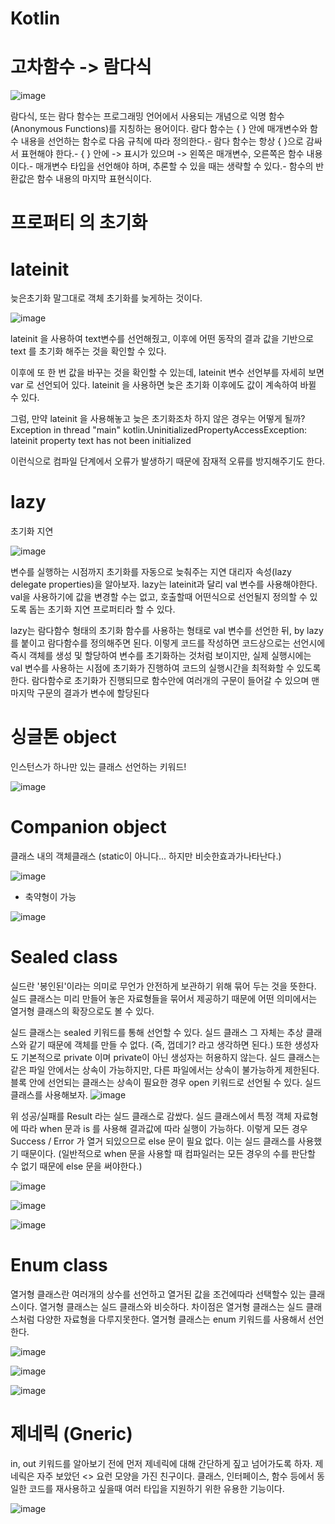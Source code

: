 # Kotlin


# 고차함수 -> 람다식




![image](https://user-images.githubusercontent.com/117493614/200719897-bd21894e-1c8f-449d-9b7c-2d27e0f8f413.png)



람다식, 또는 람다 함수는 프로그래밍 언어에서 사용되는 개념으로 익명 함수 (Anonymous Functions)를 지칭하는 용어이다.
람다 함수는 { } 안에 매개변수와 함수 내용을 선언하는 함수로 다음 규칙에 따라 정의한다.- 람다 함수는 항상 { }으로 감싸서 표현해야 한다.- { } 안에 -> 표시가 있으며 -> 왼쪽은 매개변수, 오른쪽은 함수 내용이다.- 매개변수 타입을 선언해야 하며, 추론할 수 있을 때는 생략할 수 있다.- 함수의 반환값은 함수 내용의 마지막 표현식이다.






# 프로퍼티 의 초기화

# lateinit
 늦은초기화
 말그대로 객체 초기화를 늦게하는 것이다.

![image](https://user-images.githubusercontent.com/117493614/200717605-e0e8daeb-00d7-4ed3-aefe-3fb070f632d5.png)


lateinit 을 사용하여 
text변수를 선언해줬고, 이후에 어떤 동작의 결과 값을 기반으로 text 를 초기화 해주는 것을 확인할 수 있다.

이후에 또 한 번 값을 바꾸는 것을 확인할 수 있는데, lateinit 변수 선언부를 자세히 보면 var 로 선언되어 있다. lateinit 을 사용하면 늦은 초기화 이후에도 값이 계속하여 바뀔 수 있다.

그럼, 만약 lateinit 을 사용해놓고 늦은 초기화조차 하지 않은 경우는 어떻게 될까?
Exception in thread "main" kotlin.UninitializedPropertyAccessException: lateinit property text has not been initialized

이런식으로 컴파일 단계에서 오류가 발생하기 때문에 잠재적 오류를 방지해주기도 한다.


# lazy
초기화 지연

![image](https://user-images.githubusercontent.com/117493614/200742148-83a4c2aa-eeb9-42c8-b48b-9ad61f333094.png)




변수를 실행하는 시점까지 초기화를 자동으로 늦춰주는 지연 대리자 속성(lazy delegate properties)을 알아보자. lazy는 lateinit과 달리 val 변수를 사용해야한다. val을 사용하기에 값을 변경할 수는 없고, 호출할때 어떤식으로 선언될지 정의할 수 있도록 돕는 초기화 지연 프로퍼티라 할 수 있다.

lazy는 람다함수 형태의 초기화 함수를 사용하는 형태로 val 변수를 선언한 뒤, by lazy를 붙이고 람다함수를 정의해주면 된다. 이렇게 코드를 작성하면 코드상으로는 선언시에 즉시 객체를 생성 및 할당하여 변수를 초기화하는 것처럼 보이지만, 실제 실행시에는 val 변수를 사용하는 시점에 초기화가 진행하여 코드의 실행시간을 최적화할 수 있도록 한다. 람다함수로 초기화가 진행되므로 함수안에 여러개의 구문이 들어갈 수 있으며 맨 마지막 구문의 결과가 변수에 할당된다



# 싱글톤 object

인스턴스가 하나만 있는 클래스 선언하는 키워드!

![image](https://user-images.githubusercontent.com/117493614/200966297-18c1d480-8a3e-4d38-86b1-37c9689c0aa8.png)



# Companion object

클래스 내의 객체클래스 (static이 아니다... 하지만 비슷한효과가나타난다.)


![image](https://user-images.githubusercontent.com/117493614/200966551-b83f187c-1be1-463d-b3b5-c26f62f8a203.png)


- 축약형이 가능

![image](https://user-images.githubusercontent.com/117493614/200967509-5924e4b5-52d8-4a50-9345-d90262054290.png)


# Sealed class

실드란 '봉인된'이라는 의미로 무언가 안전하게 보관하기 위해 묶어 두는 것을 뜻한다. 실드 클래스는 미리 만들어 놓은 자료형들을 묶어서 제공하기 때문에 어떤 의미에서는 열거형 클래스의 확장으로도 볼 수 있다.

 

실드 클래스는 sealed 키워드를 통해 선언할 수 있다. 실드 클래스 그 자체는 추상 클래스와 같기 때문에 객체를 만들 수 없다. (즉, 껍데기? 라고 생각하면 된다.) 또한 생성자도 기본적으로 private 이며 private이 아닌 생성자는 허용하지 않는다. 실드 클래스는 같은 파일 안에서는 상속이 가능하지만, 다른 파일에서는 상속이 불가능하게 제한된다. 블록 안에 선언되는 클래스는 상속이 필요한 경우 open 키워드로 선언될 수 있다. 실드 클래스를 사용해보자.
![image](https://user-images.githubusercontent.com/117493614/201450388-efcd33fa-0c8f-462d-b7a0-9d39f66e256e.png)


위  성공/실패를 Result 라는 실드 클래스로 감쌌다. 실드 클래스에서 특정 객체 자료형에 따라 when 문과 is 를 사용해 결과값에 따라 실행이 가능하다. 이렇게 모든 경우 Success / Error 가 열거 되있으므로 else 문이 필요 없다. 이는 실드 클래스를 사용했기 때문이다. (일반적으로 when 문을 사용할 때 컴파일러는 모든 경우의 수를 판단할 수 없기 때문에 else 문을 써야한다.)

![image](https://user-images.githubusercontent.com/117493614/201450575-d81d80e4-4f38-4f2a-a085-e48345ed4b25.png)


![image](https://user-images.githubusercontent.com/117493614/201450715-2ce72a34-ca5b-4d58-9dbf-234d8ab741ae.png)

![image](https://user-images.githubusercontent.com/117493614/201450795-c9838dab-291f-4032-b16f-5557fa8caef1.png)

# Enum class

열거형 클래스란 여러개의 상수를 선언하고 열거된 값을 조건에따라 선택할수 있는 클래스이다. 열거형 클래스는
실드 클래스와 비슷하다. 차이점은 열거형 클래스는 실드 클래스처럼 다양한 자료형을 다루지못한다.
열거형 클래스는 enum 키워드를 사용해서 선언한다.


![image](https://user-images.githubusercontent.com/117493614/201452065-5f7614a5-08c9-45c5-9f26-eb23f3d7ef70.png)

![image](https://user-images.githubusercontent.com/117493614/201452102-d18f145d-acf4-40e0-9eb8-6a7472b3ad13.png)


![image](https://user-images.githubusercontent.com/117493614/201452119-100647d8-7e93-49f6-a2cc-312d64a76eb8.png)


# 제네릭 (Gneric)

in, out 키워드를 알아보기 전에 먼저 제네릭에 대해 간단하게 짚고 넘어가도록 하자.
제네릭은 자주 보았던 <> 요런 모양을 가진 친구이다.
클래스, 인터페이스, 함수 등에서 동일한 코드를 재사용하고 싶을때 여러 타입을 지원하기 위한 유용한 기능이다.

![image](https://user-images.githubusercontent.com/117493614/201459034-03ad20e5-cf09-4f66-9017-0ffa695d03a5.png)



